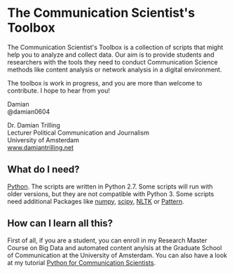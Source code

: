 # The Communication Scientist's Toolbox

The Communication Scientist's Toolbox is a collection of scripts that might help you to analyze and collect data. Our aim is to provide students and researchers with the tools they need to conduct Communication Science methods like content analysis or network analysis in a digital environment.

The toolbox is work in progress, and you are more than welcome to contribute. I hope to hear from you!

Damian  
@damian0604

Dr. Damian Trilling  
Lecturer Political Communication and Journalism  
University of Amsterdam  
www.damiantrilling.net  


##  What do I need?

[Python](www.python.org). The scripts are written in Python 2.7. Some scripts will run with older versions, but they are not compatible with Python 3. Some scripts need additional Packages like [numpy](www.numpy.org), [scipy](www.scipy.org), [NLTK](www.nltk.org) or [Pattern](www.clips.ua.ac.be/pattern).


## How can I learn all this?

First of all, if you are a student, you can enroll in my Research Master Course on Big Data and automated content anylsis at the Graduate School of Communication at the University of Amsterdam. You can also have a look at my tutorial [Python for Communication Scientists](www.damiantrilling.net/downloads/py_for_cs.pdf).  
